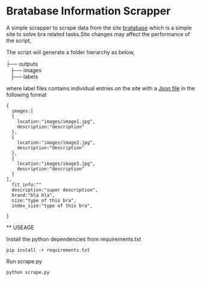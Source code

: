 # Bratabase Information Scrapper

A simple scrapper to scrape data from the site [bratabase](https://www.bratabase.com/) which is a simple site to solve bra related tasks.Site changes may affect the performance of the script,

The script will generate a folder hierarchy as below,

├── outputs                 
    &nbsp;&nbsp;&nbsp;├── images                    
    &nbsp;&nbsp;&nbsp;├── labels

where label files contains individual entries on the site with a [Json file](https://github.com/isharaux/bratabase_scraper/blob/master/sample.json) in the following format
```
{
  images:[
  {
    location:"images/image1.jpg",
    description:"description"
  },
  {
    location:"images/image2.jpg",
    description:"description"
  },
  {
    location:"images/image3.jpg",
    description:"description"
  }
],
  fit_info:""
  description:"super description",
  brand:"bla bla",
  size:"type of this bra",
  index_size:"type of this bra",

}

```

** USEAGE

Install the python dependencies from requirements.txt

```
pip install -r requirements.txt

```

Run scrape.py

```
python scrape.py

```
